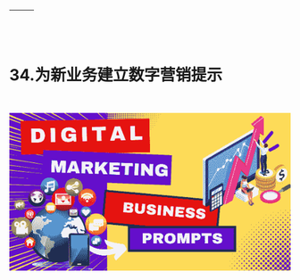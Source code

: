 | ![image](img/chapter_title_corner_decoration_left.png) |  | ![image](img/chapter_title_corner_decoration_right.png) |
| --- | --- | --- |

![image](img/chapter_title_above.png)

# 34.为新业务建立数字营销提示

![image](img/chapter_title_below.png)

![C:\Users\hitech\Downloads\content creator(10).png](img/image005.png)
